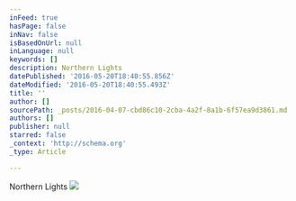 ```yaml
---
inFeed: true
hasPage: false
inNav: false
isBasedOnUrl: null
inLanguage: null
keywords: []
description: Northern Lights
datePublished: '2016-05-20T18:40:55.856Z'
dateModified: '2016-05-20T18:40:55.493Z'
title: ''
author: []
sourcePath: _posts/2016-04-07-cbd86c10-2cba-4a2f-8a1b-6f57ea9d3861.md
authors: []
publisher: null
starred: false
_context: 'http://schema.org'
_type: Article

---
```

Northern Lights
![](https://the-grid-user-content.s3-us-west-2.amazonaws.com/4fc340a0-7783-421f-9d2c-23ce86b28df9.jpg)